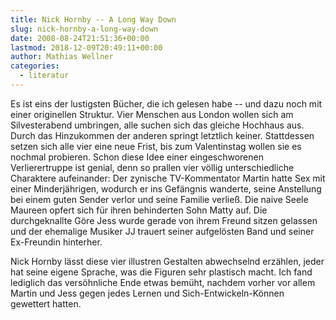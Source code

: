 ```yaml
---
title: Nick Hornby -- A Long Way Down
slug: nick-hornby-a-long-way-down
date: 2008-08-24T21:51:36+00:00
lastmod: 2018-12-09T20:49:11+00:00
author: Mathias Wellner
categories:
  - literatur
---
```

Es ist eins der lustigsten Bücher, die ich gelesen habe -- und dazu noch mit einer originellen Struktur. Vier Menschen aus London wollen sich am Silvesterabend umbringen, alle suchen sich das gleiche Hochhaus aus. Durch das Hinzukommen der anderen springt letztlich keiner. Stattdessen setzen sich alle vier eine neue Frist, bis zum Valentinstag wollen sie es nochmal probieren. Schon diese Idee einer eingeschworenen Verlierertruppe ist genial, denn so prallen vier völlig unterschiedliche Charaktere aufeinander: Der zynische TV-Kommentator Martin hatte Sex mit einer Minderjährigen, wodurch er ins Gefängnis wanderte, seine Anstellung bei einem guten Sender verlor und seine Familie verließ. Die naive Seele Maureen opfert sich für ihren behinderten Sohn Matty auf. Die durchgeknallte Göre Jess wurde gerade von ihrem Freund sitzen gelassen und der ehemalige Musiker JJ trauert seiner aufgelösten Band und seiner Ex-Freundin hinterher.

Nick Hornby lässt diese vier illustren Gestalten abwechselnd erzählen, jeder hat seine eigene Sprache, was die Figuren sehr plastisch macht. Ich fand lediglich das versöhnliche Ende etwas bemüht, nachdem vorher vor allem Martin und Jess gegen jedes Lernen und Sich-Entwickeln-Können gewettert hatten.